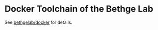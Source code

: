 # Docker Toolchain of the Bethge Lab

See [bethgelab/docker](https://github.com/bethgelab/docker) for details.
